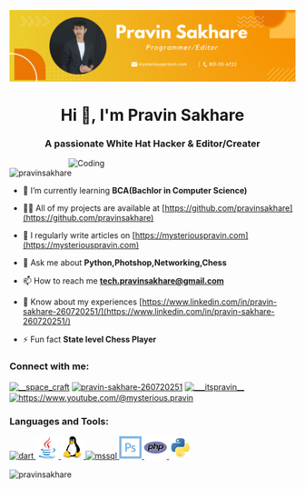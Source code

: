 ![logo](https://github.com/pravinsakhare/pravinsakhare/blob/main/Orange%20Modern%20Geometric%20Profile%20LinkedIn%20Banner.png)
<h1 align="center">Hi 👋, I'm Pravin Sakhare</h1>
<h3 align="center">A passionate White Hat Hacker & Editor/Creater</h3>
<img align="right"alt="Coding"width="400"src="https://cdn.dribbble.com/users/1928646/screenshots/4884082/media/8147bc69f7ec23dc42e282c7869b9e1e.gif">

<p align="left"> <img src="https://komarev.com/ghpvc/?username=pravinsakhare&label=Profile%20views&color=0e75b6&style=flat" alt="pravinsakhare" /> </p>


- 🌱 I’m currently learning **BCA(Bachlor in Computer Science)**

- 👨‍💻 All of my projects are available at [https://github.com/pravinsakhare](https://github.com/pravinsakhare)

- 📝 I regularly write articles on [https://mysteriouspravin.com](https://mysteriouspravin.com)

- 💬 Ask me about **Python,Photshop,Networking,Chess**

- 📫 How to reach me **tech.pravinsakhare@gmail.com**

- 📄 Know about my experiences [https://www.linkedin.com/in/pravin-sakhare-260720251/](https://www.linkedin.com/in/pravin-sakhare-260720251/)

- ⚡ Fun fact **State level Chess Player**

<h3 align="left">Connect with me:</h3>
<p align="left">
<a href="https://twitter.com/__space_craft" target="blank"><img align="center" src="https://raw.githubusercontent.com/rahuldkjain/github-profile-readme-generator/master/src/images/icons/Social/twitter.svg" alt="__space_craft" height="30" width="40" /></a>
<a href="https://linkedin.com/in/pravin-sakhare-260720251" target="blank"><img align="center" src="https://raw.githubusercontent.com/rahuldkjain/github-profile-readme-generator/master/src/images/icons/Social/linked-in-alt.svg" alt="pravin-sakhare-260720251" height="30" width="40" /></a>
<a href="https://instagram.com/___itspravin__" target="blank"><img align="center" src="https://raw.githubusercontent.com/rahuldkjain/github-profile-readme-generator/master/src/images/icons/Social/instagram.svg" alt="___itspravin__" height="30" width="40" /></a>
<a href="https://www.youtube.com/c/https://www.youtube.com/@mysterious.pravin" target="blank"><img align="center" src="https://raw.githubusercontent.com/rahuldkjain/github-profile-readme-generator/master/src/images/icons/Social/youtube.svg" alt="https://www.youtube.com/@mysterious.pravin" height="30" width="40" /></a>
</p>

<h3 align="left">Languages and Tools:</h3>
<p align="left"> <a href="https://dart.dev" target="_blank" rel="noreferrer"> <img src="https://www.vectorlogo.zone/logos/dartlang/dartlang-icon.svg" alt="dart" width="40" height="40"/> </a> <a href="https://www.java.com" target="_blank" rel="noreferrer"> <img src="https://raw.githubusercontent.com/devicons/devicon/master/icons/java/java-original.svg" alt="java" width="40" height="40"/> </a> <a href="https://www.linux.org/" target="_blank" rel="noreferrer"> <img src="https://raw.githubusercontent.com/devicons/devicon/master/icons/linux/linux-original.svg" alt="linux" width="40" height="40"/> </a> <a href="https://www.microsoft.com/en-us/sql-server" target="_blank" rel="noreferrer"> <img src="https://www.svgrepo.com/show/303229/microsoft-sql-server-logo.svg" alt="mssql" width="40" height="40"/> </a> <a href="https://www.photoshop.com/en" target="_blank" rel="noreferrer"> <img src="https://raw.githubusercontent.com/devicons/devicon/master/icons/photoshop/photoshop-line.svg" alt="photoshop" width="40" height="40"/> </a> <a href="https://www.php.net" target="_blank" rel="noreferrer"> <img src="https://raw.githubusercontent.com/devicons/devicon/master/icons/php/php-original.svg" alt="php" width="40" height="40"/> </a> <a href="https://www.python.org" target="_blank" rel="noreferrer"> <img src="https://raw.githubusercontent.com/devicons/devicon/master/icons/python/python-original.svg" alt="python" width="40" height="40"/> </a> </p>

<p><img align="center" src="https://github-readme-stats.vercel.app/api/top-langs?username=pravinsakhare&show_icons=true&locale=en&layout=compact" alt="pravinsakhare" /></p>
